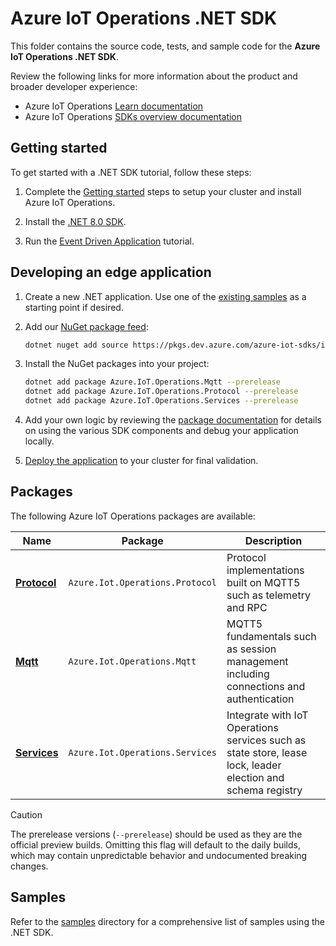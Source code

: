 # Azure IoT Operations .NET SDK

This folder contains the source code, tests, and sample code for the **Azure IoT Operations .NET SDK**. 

Review the following links for more information about the product and broader developer experience:

* Azure IoT Operations [Learn documentation](https://learn.microsoft.com/azure/iot-operations/)
* Azure IoT Operations [SDKs overview documentation](/doc)

## Getting started

To get started with a .NET SDK tutorial, follow these steps:
 
1. Complete the [Getting started](/README.md#getting-started) steps to setup your cluster and install Azure IoT Operations.

1. Install the [.NET 8.0 SDK](https://dotnet.microsoft.com/download/dotnet/8.0).

1. Run the [Event Driven Application](tutorials/EventDrivenApp) tutorial.

## Developing an edge application

1. Create a new .NET application. Use one of the [existing samples](samples) as a starting point if desired.

1. Add our [NuGet package feed](https://dev.azure.com/azure-iot-sdks/iot-operations/_artifacts/feed/preview):

    ```bash
    dotnet nuget add source https://pkgs.dev.azure.com/azure-iot-sdks/iot-operations/_packaging/preview/nuget/v3/index.json -n AzureIoTOperations
    ```

1. Install the NuGet packages into your project:

    ```bash
    dotnet add package Azure.IoT.Operations.Mqtt --prerelease
    dotnet add package Azure.IoT.Operations.Protocol --prerelease
    dotnet add package Azure.IoT.Operations.Services --prerelease
    ```

1. Add your own logic by reviewing the [package documentation](#packages) for details on using the various SDK components and debug your application locally.

1. [Deploy the application](/doc/deploy.md) to your cluster for final validation.

## Packages

The following Azure IoT Operations packages are available:

| Name | Package | Description |
|-|-|-|
| [**Protocol**](src/Azure.Iot.Operations.Protocol) | `Azure.Iot.Operations.Protocol` | Protocol implementations built on MQTT5 such as telemetry and RPC |
| [**Mqtt**](src/Azure.Iot.Operations.Mqtt) | `Azure.Iot.Operations.Mqtt` | MQTT5 fundamentals such as session management including connections and authentication |
| [**Services**](src/Azure.Iot.Operations.Services) | `Azure.Iot.Operations.Services` | Integrate with IoT Operations services such as state store, lease lock, leader election and schema registry |

> [!CAUTION]
> The prerelease versions (`--prerelease`) should be used as they are the official preview builds. Omitting this flag will default to the daily builds, which may contain unpredictable behavior and undocumented breaking changes.
 
## Samples

Refer to the [samples](samples) directory for a comprehensive list of samples using the .NET SDK.
